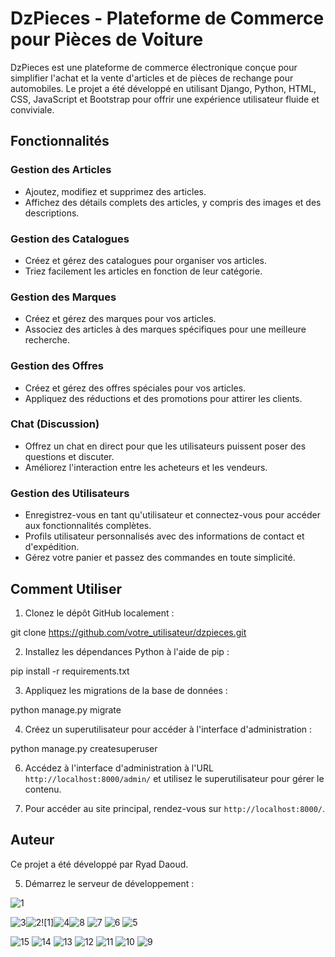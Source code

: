 # DzPieces - Plateforme de Commerce pour Pièces de Voiture

DzPieces est une plateforme de commerce électronique conçue pour simplifier l'achat et la vente d'articles et de pièces de rechange pour automobiles. Le projet a été développé en utilisant Django, Python, HTML, CSS, JavaScript et Bootstrap pour offrir une expérience utilisateur fluide et conviviale.

## Fonctionnalités

### Gestion des Articles
- Ajoutez, modifiez et supprimez des articles.
- Affichez des détails complets des articles, y compris des images et des descriptions.

### Gestion des Catalogues
- Créez et gérez des catalogues pour organiser vos articles.
- Triez facilement les articles en fonction de leur catégorie.

### Gestion des Marques
- Créez et gérez des marques pour vos articles.
- Associez des articles à des marques spécifiques pour une meilleure recherche.

### Gestion des Offres
- Créez et gérez des offres spéciales pour vos articles.
- Appliquez des réductions et des promotions pour attirer les clients.

### Chat (Discussion)
- Offrez un chat en direct pour que les utilisateurs puissent poser des questions et discuter.
- Améliorez l'interaction entre les acheteurs et les vendeurs.

### Gestion des Utilisateurs
- Enregistrez-vous en tant qu'utilisateur et connectez-vous pour accéder aux fonctionnalités complètes.
- Profils utilisateur personnalisés avec des informations de contact et d'expédition.
- Gérez votre panier et passez des commandes en toute simplicité.

## Comment Utiliser

1. Clonez le dépôt GitHub localement :

git clone https://github.com/votre_utilisateur/dzpieces.git

2. Installez les dépendances Python à l'aide de pip :

pip install -r requirements.txt

3. Appliquez les migrations de la base de données :

python manage.py migrate


4. Créez un superutilisateur pour accéder à l'interface d'administration :

python manage.py createsuperuser


6. Accédez à l'interface d'administration à l'URL `http://localhost:8000/admin/` et utilisez le superutilisateur pour gérer le contenu.

7. Pour accéder au site principal, rendez-vous sur `http://localhost:8000/`.

## Auteur

Ce projet a été développé par  Ryad Daoud.

5. Démarrez le serveur de développement :

![1](https://github.com/ryaddaoud21/DZpieces/assets/65093859/1d75cc2a-0313-4899-b389-2a6aad465a69)

![3](https://github.com/ryaddaoud21/DZpieces/assets/65093859/d7edf586-ca70-42d1-8cdd-47b63e0ece6f)![2](https://github.com/ryaddaoud21/DZpieces/assets/65093859/666ba5b1-4a5f-4938-b19f-fa6eb54375cf)![1]![4](https://github.com/ryaddaoud21/DZpieces/assets/65093859/c546f8c9-4717-4fc4-ba54-571a236969ff)![8](https://github.com/ryaddaoud21/DZpieces/assets/65093859/7143d8d7-ba7f-4d78-a14d-22e14e5622d6)
![7](https://github.com/ryaddaoud21/DZpieces/assets/65093859/e729860d-e8e1-476c-9d0a-10e0fcb70c76)
![6](https://github.com/ryaddaoud21/DZpieces/assets/65093859/9b188378-ecfa-4ed3-9715-d76ce6ea2c4e)
![5](https://github.com/ryaddaoud21/DZpieces/assets/65093859/06458ece-29a7-4599-aefc-c8e9a5c232d8)

![15](https://github.com/ryaddaoud21/DZpieces/assets/65093859/a22314fb-f4d9-4c23-b6fe-231226f4681c)
![14](https://github.com/ryaddaoud21/DZpieces/assets/65093859/4d01f6ca-3259-45bd-b1d4-e43f6804e81d)
![13](https://github.com/ryaddaoud21/DZpieces/assets/65093859/cca8581a-8f1d-4a77-aa4b-2505472c5c21)
![12](https://github.com/ryaddaoud21/DZpieces/assets/65093859/3c4d6393-0b40-4be8-8c7f-b32ed7ef19fc)
![11](https://github.com/ryaddaoud21/DZpieces/assets/65093859/2c5ee102-378a-4da6-84ab-1fc12b24e157)
![10](https://github.com/ryaddaoud21/DZpieces/assets/65093859/2d8cbd3a-ecbf-4420-a03f-0a44fd980be7)
![9](https://github.com/ryaddaoud21/DZpieces/assets/65093859/9cbce8e7-10ee-4bc1-b474-3df38af5a4ee)
